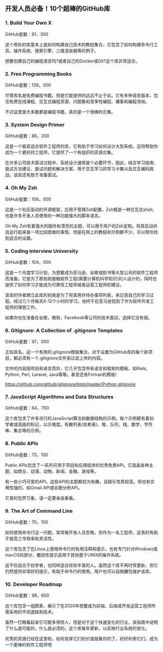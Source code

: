 ## 开发人员必备！10个超棒的GitHub库



### **1. Build Your Own X**

GitHub星数：61，300

这个奇妙的库基本上是如何构建自己技术的教程集合，它包含了如何构建命令行工具、操作系统、搜索引擎、三维渲染器等的例子。

想要创建自己的编程语言吗?或者自己的Docker或Git?这个库非常适合。



### **2. Free Programming Books**

GitHub星数：139，000

尽管库名是免费编程书籍，但是它能提供的远远不止于此。它有多种语言版本，包含免费在线课程、交互式编程资源、问题集和竞争性编程、播客和编程场地。

不过这里面大多数都是编程书籍，真的是一个很棒的合集。



### **3. System Design Primer**

GitHub星数：86，200

这是一个极其适合软件工程师的库，它有助于学习如何设计大型系统。这将帮助你成为一个更好的工程师，它提供了一个有组织的资源合集。

在许多公司技术面试过程中，系统设计通常是个必要环节，因此，结合学习指南、面试方法建议、面试问题和解决方案、用于交互学习的学习卡集以及交互编码挑战，该库还有助于准备面试。

### **4. Oh My Zsh**

GitHub星数：106，000

这是一个社区驱动的开源框架，应用于管理Zsh配置。Zsh既是一种交互式shell，也是许多开发人员使用的一种功能强大的脚本语言。

Oh My Zsh有着强大的插件和漂亮的主题，可以用于用户的Zsh定制。将其启动并且运行起来是一项比较困难的事情，但是在网上的教程和示例都不少，可以帮你找到适合的设置。

### **5. Coding Interview University**

GitHub星数：104，000

这是一个月度学习计划，为想要成为亚马逊、谷歌或脸书等大型公司的软件工程师而准备。它是为了那些刚接触软件工程(需要计算机科学知识)的人设计的，同时也提供了如何学习才能成为可靠性工程师或者运营工程师的建议。

该库的作者建立此库的初衷是为了将其用作待办事项列表，来记录自己的学习过程。经过几个月每天8-12个小时的学习，他终于在亚马逊找到了作为软件开发工程师的理想工作。

如果你也在准备在谷歌，微软，Facebook等公司的技术面试，选择它没有错。

### **6. Gitignore: A Collection of .gitignore Templates**

GitHub星数：97，000

正如其名，这一个有用的.gitignore模板集合。对于设置为GitHub库的每个新项目，都必须有一个.gitignore文件来过滤上传的内容。

文件的内容因项目和语言而异，它几乎包含所有语言和框架的模板，如Rails, Python, Perl, Laravel, Java等等。甚至还有Fortran的模板!

https://github.com/github/gitignore/blob/master/Python.gitignore



### **7. JavaScript Algorithms and Data Structures**

GitHub星数：64，700

这个库包含了许多流行的JavaScript算法和数据结构的示例。每个示例都有着初学者或高级的标记，以示难度。有散列表(哈希表)、堆、队列、栈、数学、字符串、集合等的示例。

### **8. Public APIs**

GitHub星数：73，100

Public APIs包含了一系列可用于项目和应用程序的优秀免费API。它涵盖各种主题，如商业、动漫、动物、新闻、金融、游戏等。

有一些小巧可爱的API，这些API的主题都较为有趣，且娱乐性质较高。但也有实用性强的，如Gmail API或谷歌分析API。

它真的包罗万象，请一定要亲自看看。

### **9. The Art of Command Line**

GitHub星数：70，100

如何使用命令行这一问题，常常被开发人员忽略，但作为一名工程师，这真的有助于提高工作效率和灵活性。

这个库包含了在Linux上使用命令行的有用注释和提示，也有专门针对Windows或macOS的部分，概括性提示适用于其他基于UNIX的操作系统。

这不仅适合于初学者，也同样适合经验丰富的人。虽然这个库不再时常更新，但它仍然提供非常好的提示，有助于命令行的使用。用户也可以自掏腰包维护该库。



### **10. Developer Roadmap**

GitHub星数：98，600

这个库包含一组图表，展示了在2020年想要成为前端、后端或开发运营工程师所需采用的不同道路和技术。

虽然一打眼看起来它可能多得惊人，但是对于这个快速变化的行业，该指南中说明了什么是可能的，什么是必须的。这个库每年更新，以反映行业系统的变化。

优秀的资源已经在这里啦，如何发挥它们的价值就看你的了。好好利用它们，成为一个更棒的软件工程师吧